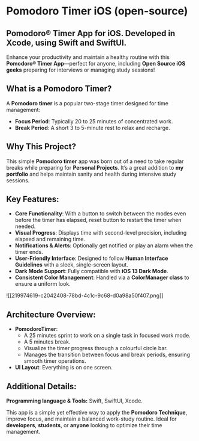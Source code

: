 # Pomodoro Timer iOS (open-source)

## Pomodoro® Timer App for iOS. Developed in Xcode, using Swift and SwiftUI.

Enhance your productivity and maintain a healthy routine with this **Pomodoro® Timer App**—perfect for anyone, including **Open Source iOS geeks** preparing for interviews or managing study sessions!

## What is a Pomodoro Timer?

A **Pomodoro timer** is a popular two-stage timer designed for time management:

- **Focus Period**: Typically 20 to 25 minutes of concentrated work.
- **Break Period**: A short 3 to 5-minute rest to relax and recharge.

## Why This Project?

This simple **Pomodoro timer** app was born out of a need to take regular breaks while preparing for **Personal Projects**. It’s a great addition to **my portfolio** and helps maintain sanity and health during intensive study sessions.

## Key Features:
- **Core Functionality**: With a button to switch between the modes even before the timer has elapsed, reset button to restart the timer when needed. 
- **Visual Progress**: Displays time with second-level precision, including elapsed and remaining time.
- **Notifications & Alerts**: Optionally get notified or play an alarm when the timer ends.
- **User-Friendly Interface**: Designed to follow **Human Interface Guidelines** with a sleek, single-screen layout.
- **Dark Mode Support**: Fully compatible with **iOS 13 Dark Mode**.
- **Consistent Color Management**: Handled via a **ColorManager class** to ensure a uniform look.

![[219974619-c2042408-78bd-4c1c-9c68-d0a98a50f407.png]]
## Architecture Overview:

- **PomodoroTimer**: 
	- A 25 minutes sprint to work on a single task in focused work mode.
	- A 5 minutes break.
	- Visualize the timer progress through a colourful circle bar.
	- Manages the transition between focus and break periods, ensuring smooth timer operations.
-  **UI Layout**: Everything is on one screen.

## Additional Details:
**Programming language & Tools:** Swift, SwiftUI, Xcode. 

This app is a simple yet effective way to apply the **Pomodoro Technique**, improve focus, and maintain a balanced work-study routine. Ideal for **developers**, **students**, or **anyone** looking to optimize their time management.



